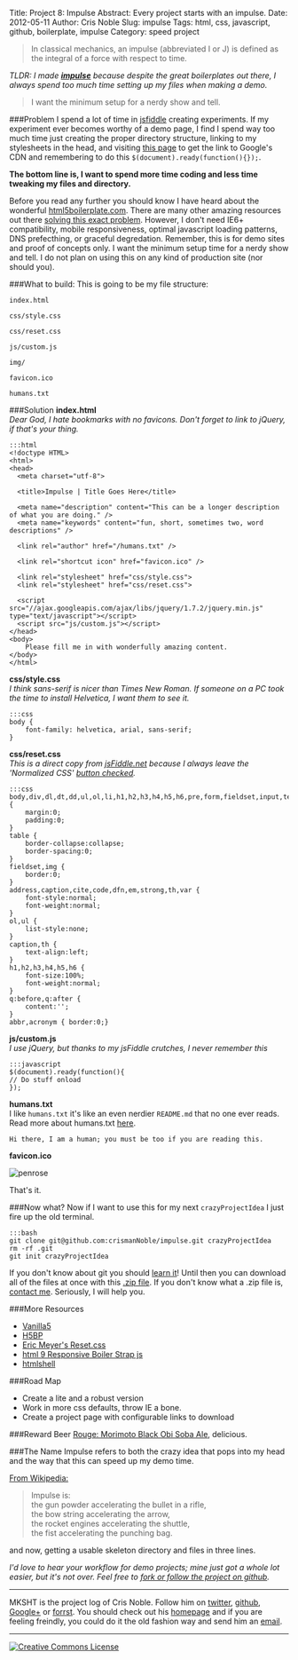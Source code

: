 Title: Project 8: Impulse
Abstract: Every project starts with an impulse.
Date: 2012-05-11
Author: Cris Noble
Slug: impulse
Tags: html, css, javascript, github, boilerplate, impulse
Category: speed project

>In classical mechanics, an impulse (abbreviated I or J) is defined as the integral of a force with respect to time.

*TLDR: I made **[impulse](https://github.com/crismanNoble/impulse)** because despite the great boilerplates out there, I always spend too much time setting up my files when making a demo.*

>I want the minimum setup for a nerdy show and tell.

###Problem
I spend a lot of time in [jsfiddle](http://jsfiddle.net) creating experiments. If my experiment ever becomes worthy of a demo page, I find I spend way too much time just creating the proper directory structure, linking to my stylesheets in the head, and visiting [this page](http://docs.jquery.com/How_jQuery_Works) to get the link to Google's CDN and remembering to do this `$(document).ready(function(){});`.  

**The bottom line is, I want to spend more time coding and less time tweaking my files and directory.**

Before you read any further you should know I have heard about the wonderful [html5boilerplate.com](http://html5boilerplate.com/). There are many other amazing resources out there [solving this exact problem](http://www.cibgraphics.com/projects/vanilla). However, I don't need IE6+ compatibility, mobile responsiveness, optimal javascript loading patterns, DNS prefecthing, or graceful degredation. Remember, this is for demo sites and proof of concepts only. I want the minimum setup time for a nerdy show and tell. I do not plan on using this on any kind of production site (nor should you).

###What to build:
This is going to be my file structure:  

	index.html  

	css/style.css  

	css/reset.css  

	js/custom.js  

	img/  

	favicon.ico  

	humans.txt  

###Solution
**index.html**  
*Dear God, I hate bookmarks with no favicons. Don't forget to link to jQuery, if that's your thing.*

	:::html
	<!doctype HTML>
	<html>
	<head>
	  <meta charset="utf-8">

	  <title>Impulse | Title Goes Here</title>

	  <meta name="description" content="This can be a longer description of what you are doing." />
	  <meta name="keywords" content="fun, short, sometimes two, word descriptions" />

	  <link rel="author" href="/humans.txt" />

	  <link rel="shortcut icon" href="favicon.ico" />

	  <link rel="stylesheet" href="css/style.css">
	  <link rel="stylesheet" href="css/reset.css">

	  <script src="//ajax.googleapis.com/ajax/libs/jquery/1.7.2/jquery.min.js" type="text/javascript"></script>
	  <script src="js/custom.js"></script>
	</head>
	<body>
		Please fill me in with wonderfully amazing content.
	</body>
	</html>


**css/style.css**  
*I think sans-serif is nicer than Times New Roman. If someone on a PC took the time to install Helvetica, I want them to see it.*

	:::css
	body {
		font-family: helvetica, arial, sans-serif;
	}

**css/reset.css**  
*This is a direct copy from [jsFiddle.net](http://jsfiddle.net/css/normalize.css) because I always leave the 'Normalized CSS' [button checked](http://markup.io/v/4f04azwfh11t).*

	:::css
	body,div,dl,dt,dd,ul,ol,li,h1,h2,h3,h4,h5,h6,pre,form,fieldset,input,textarea,p,blockquote,th,td { 
		margin:0;
		padding:0;
	}
	table {
		border-collapse:collapse;
		border-spacing:0;
	}
	fieldset,img { 
		border:0;
	}
	address,caption,cite,code,dfn,em,strong,th,var {
		font-style:normal;
		font-weight:normal;
	}
	ol,ul {
		list-style:none;
	}
	caption,th {
		text-align:left;
	}
	h1,h2,h3,h4,h5,h6 {
		font-size:100%;
		font-weight:normal;
	}
	q:before,q:after {
		content:'';
	}
	abbr,acronym { border:0;}

**js/custom.js**  
*I use jQuery, but thanks to my jsFiddle crutches, I never remember this*

	:::javascript
	$(document).ready(function(){
  	// Do stuff onload
	});

**humans.txt**  
I like `humans.txt` it's like an even nerdier `README.md` that no one ever reads. Read more about humans.txt [here](http://humanstxt.org/).

	Hi there, I am a human; you must be too if you are reading this.

**favicon.ico**  

![penrose](http://crisnoble.com/images/penrose.png "penrose")  


That's it.

###Now what?
Now if I want to use this for my next `crazyProjectIdea` I just fire up the old terminal.

	:::bash
	git clone git@github.com:crismanNoble/impulse.git crazyProjectIdea
	rm -rf .git
	git init crazyProjectIdea

If you don't know about git you should [learn it](http://git.or.cz/course/)! Until then you can download all of the files at once with this [.zip file](https://github.com/crismanNoble/impulse/blob/master/impulse.zip?raw=true). If you don't know what a .zip file is, [contact me](http://crisnoble.com/sayhi). Seriously, I will help you.

###More Resources

*    [Vanilla5](http://www.cibgraphics.com/projects/vanilla)
*    [H5BP](http://html5boilerplate.com/)
*    [Eric Meyer's Reset.css](http://html5boilerplate.com/)
*    [html 9 Responsive Boiler Strap js](http://html9responsiveboilerstrapjs.com/)
*    [htmlshell](http://htmlshell.com/)

###Road Map

*    Create a lite and a robust version
*    Work in more css defaults, throw IE a bone.
*    Create a project page with configurable links to download

###Reward Beer
[Rouge: Morimoto Black Obi Soba Ale](http://www.rogue.com/beers/morimoto-black-obi-soba.php), delicious.

###The Name
Impulse refers to both the crazy idea that pops into my head and the way that this can speed up my demo time.

[From Wikipedia:](http://en.wikipedia.org/wiki/Impulse_(physics))
>Impulse is:  
	the gun powder accelerating the bullet in a rifle,  
	the bow string accelerating the arrow,  
	the rocket engines accelerating the shuttle,  
	the fist accelerating the punching bag.  

and now, getting a usable skeleton directory and files in three lines.

*I'd love to hear your workflow for demo projects; mine just got a whole lot easier, but it's not over. Feel free to [fork or follow the project on github](https://github.com/crismanNoble/impulse).*

***
MKSHT is the project log of Cris Noble. Follow him on [twitter](https://twitter.com/#!/Crisnoble "Cris Noble on Twitter"), [github](https://github.com/crismanNoble "Cris Noble on Github"), [Google+](https://plus.google.com/110702599026497087079?rel=author) or [forrst](http://forrst.com/people/crisman/posts "Cris Noble on Forrst"). You should check out his [homepage](http://crisnoble.com "Cris Noble's Homepage") and if you are feeling freindly, you could do it the old fashion way and send him an [email](http://crisnoble.com/sayhi).
***
<a rel="license" href="http://creativecommons.org/licenses/by/3.0/"><img alt="Creative Commons License" style="border-width:0" src="http://i.creativecommons.org/l/by/3.0/80x15.png" /></a>